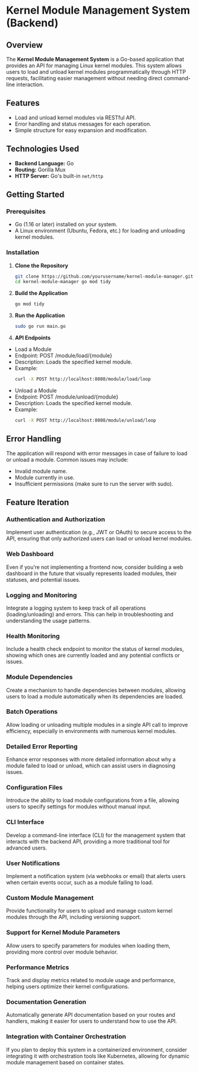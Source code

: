 # Kernel Module Management System (Backend)

## Overview

The **Kernel Module Management System** is a Go-based application that provides an API for managing Linux kernel modules. This system allows users to load and unload kernel modules programmatically through HTTP requests, facilitating easier management without needing direct command-line interaction.

## Features

- Load and unload kernel modules via RESTful API.
- Error handling and status messages for each operation.
- Simple structure for easy expansion and modification.

## Technologies Used

- **Backend Language:** Go
- **Routing:** Gorilla Mux
- **HTTP Server:** Go's built-in `net/http`

## Getting Started

### Prerequisites

- Go (1.16 or later) installed on your system.
- A Linux environment (Ubuntu, Fedora, etc.) for loading and unloading kernel modules.

### Installation

1. **Clone the Repository**

   ```bash
   git clone https://github.com/yourusername/kernel-module-manager.git
   cd kernel-module-manager go mod tidy

2. **Build the Application**
   ```bash
   go mod tidy

3. **Run the Application**
   ```bash
   sudo go run main.go

4. **API Endpoints**

- Load a Module
- Endpoint: POST /module/load/{module}
- Description: Loads the specified kernel module.
- Example:
   ```bash
  curl -X POST http://localhost:8080/module/load/loop

- Unload a Module
- Endpoint: POST /module/unload/{module}
- Description: Loads the specified kernel module.
- Example:
   ```bash
   curl -X POST http://localhost:8080/module/unload/loop
## Error Handling
The application will respond with error messages in case of failure to load or unload a module. Common issues may include:
- Invalid module name.
- Module currently in use.
- Insufficient permissions (make sure to run the server with sudo).

## Feature Iteration
### Authentication and Authorization
Implement user authentication (e.g., JWT or OAuth) to secure access to the API, ensuring that only authorized users can load or unload kernel modules.

### Web Dashboard
Even if you’re not implementing a frontend now, consider building a web dashboard in the future that visually represents loaded modules, their statuses, and potential issues.

### Logging and Monitoring
Integrate a logging system to keep track of all operations (loading/unloading) and errors. This can help in troubleshooting and understanding the usage patterns.

### Health Monitoring
Include a health check endpoint to monitor the status of kernel modules, showing which ones are currently loaded and any potential conflicts or issues.

### Module Dependencies
Create a mechanism to handle dependencies between modules, allowing users to load a module automatically when its dependencies are loaded.

### Batch Operations
Allow loading or unloading multiple modules in a single API call to improve efficiency, especially in environments with numerous kernel modules.

### Detailed Error Reporting
Enhance error responses with more detailed information about why a module failed to load or unload, which can assist users in diagnosing issues.

### Configuration Files
Introduce the ability to load module configurations from a file, allowing users to specify settings for modules without manual input.

### CLI Interface
Develop a command-line interface (CLI) for the management system that interacts with the backend API, providing a more traditional tool for advanced users.

### User Notifications
Implement a notification system (via webhooks or email) that alerts users when certain events occur, such as a module failing to load.

### Custom Module Management
Provide functionality for users to upload and manage custom kernel modules through the API, including versioning support.

### Support for Kernel Module Parameters
Allow users to specify parameters for modules when loading them, providing more control over module behavior.

### Performance Metrics
Track and display metrics related to module usage and performance, helping users optimize their kernel configurations.

### Documentation Generation
Automatically generate API documentation based on your routes and handlers, making it easier for users to understand how to use the API.

### Integration with Container Orchestration
If you plan to deploy this system in a containerized environment, consider integrating it with orchestration tools like Kubernetes, allowing for dynamic module management based on container states.
